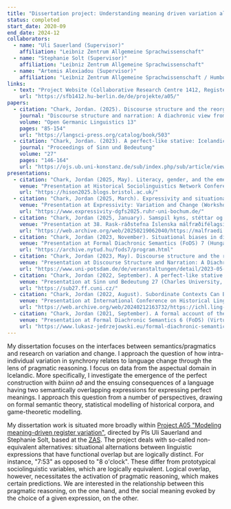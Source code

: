 ```yaml
---
title: "Dissertation project: Understanding meaning driven variation along the grammaticalisation trajectory. The case of Icelandic búinn."
status: completed
start_date: 2020-09
end_date: 2024-12
collaborators:
  - name: "Uli Sauerland (Supervisor)"
    affiliation: "Leibniz Zentrum Allgemeine Sprachwissenschaft"
  - name: "Stephanie Solt (Supervisor)"
    affiliation: "Leibniz Zentrum Allgemeine Sprachwissenschaft"
  - name: "Artemis Alexiadou (Supervisor)"
    affiliation: "Leibniz Zentrum Allgemeine Sprachwissenschaft / Humboldt-Universität zu Berlin"
links:
  - text: "Project Website (Collaborative Research Centre 1412, Register)"
    url: "https://sfb1412.hu-berlin.de/de/projekte/a05/"
papers:
  - citation: "Chark, Jordan. (2025). Discourse structure and the reorganisation of the Icelandic aspectual system."
    journal: "Discourse structure and narration: A diachronic view from Germanic. Berlin: Language Science Press"
    volume: "Open Germanic Linguistics 13"
    pages: "85-154"
    url: "https://langsci-press.org/catalog/book/503"
  - citation: "Chark, Jordan. (2023). A perfect-like stative: Icelandic 'búinn að' and pragmatic competition in the aspectual domain."
    journal: "Proceedings of Sinn und Bedeutung"
    volume: "27"
    pages: "146-164"
    url: "https://ojs.ub.uni-konstanz.de/sub/index.php/sub/article/view/1061"
presentations:
  - citation: "Chark, Jordan (2025, May). Literacy, gender, and the emergence of a novel perfect construction in 19th century Icelandic personal letters."
    venue: "Presentation at Historical Sociolinguistics Network Conference (University of Bristol)"
    url: "https://hison2025.blogs.bristol.ac.uk/"
  - citation: "Chark, Jordan (2025, March). Expressivity and situational variation: towards a linking hypothesis."
    venue: "Presentation at Expressivity: Variation and Change (Workshop at 47. Jahrestagung der Deutschen Gesellschaft für Sprachwissenschaft (DGfS 2025), Johannes Gutenberg-Universität Mainz)"
    url: "https://www.expressivity-dgfs2025.ruhr-uni-bochum.de/"
  - citation: "Chark, Jordan (2025, January). Samspil kyns, stéttar og menntunar í útbreiðslu lokins horfs með búinn í íslenskum sendibréfum frá 19. öld [The interplay of gender, class and education in the propagation of the perfect with búinn in 19th-century Icelandic personal letters]."
    venue: "Presentation at 38. Rask-ráðstefna Íslenska málfræðifélagsins - 38th Rask conference of the Icelandic linguistics society (University of Iceland)"
    url: "https://web.archive.org/web/20250219062040/https://malfraedi.hi.is/rask-radstefnur/38-rask-radstefnan-2025/rask2025-jc/"
  - citation: "Chark, Jordan (2023, November). Situational biases in diachrony: how register distinctions emerge."
    venue: "Presentation at Formal Diachronic Semantics (FoDS) 7 (Hungarian Research Centre for Linguistics)"
    url: "https://archive.nytud.hu/fods7/program.html"
  - citation: "Chark, Jordan (2023, May). Discourse structure and the reorganisation of the Icelandic aspectual system."
    venue: "Presentation at Discourse Structure and Narration: A Diachronic View from Germanic (University of Potsdam)"
    url: "https://www.uni-potsdam.de/de/veranstaltungen/detail/2023-05-04-international-workshop-discourse-structure-and-narration-a-diachronic-view-from-germanic"
  - citation: "Chark, Jordan (2022, September). A perfect-like stative: On Icelandic búinn að and pragmatic competition in the aspectual domain."
    venue: "Presentation at Sinn und Bedeutung 27 (Charles University, Prague)"
    url: "https://sub27.ff.cuni.cz/"
  - citation: "Chark, Jordan (2022, August). Subordinate Contexts Can Be Innovative: Evidence from the History of Icelandic."
    venue: "Presentation at International Conference on Historical Linguistics (ICHL25) (Oxford University)"
    url: "https://web.archive.org/web/20240212163732/https://ichl.ling-phil.ox.ac.uk/"
  - citation: "Chark, Jordan (2021, September). A formal account of the diachrony of the Icelandic 'finish' perfect."
    venue: "Presentation at Formal Diachronic Semantics 6 (FoDS) (Virtual/University of Cologne)"
    url: "https://www.lukasz-jedrzejowski.eu/formal-diachronic-semantics-6/"
---
```


My dissertation focuses on the interfaces between semantics/pragmatics and research on variation and change. I approach the question of how intra-individual variation in synchrony relates to language change through the lens of pragmatic reasoning. I focus on data from the aspectual domain in Icelandic. More specifically, I investigate the emergence of the perfect construction with <i>búinn að</i> and the ensuing consequences of a language having two semantically overlapping expressions for expressing perfect meanings. I approach this question from a number of perspectives, drawing on formal semantic theory, statistical modelling of historical corpora, and game-theoretic modelling.

My dissertation work is situated more broadly within <a href="https://sfb1412.hu-berlin.de/projects/a05/">Project A05 "Modeling meaning-driven register variation"</a>, directed by PIs Uli Sauerland and Stephanie Solt, based at the <a href="https://www.leibniz-zas.de/en/">ZAS</a>. The project deals with so-called non-equivalent alternatives: situational alternations between linguistic expressions that have functional overlap but are logically distinct. For instance, "7:53" as opposed to "8 o'clock". These differ from prototypical sociolinguistic variables, which are logically equivalent. Logical overlap, however, necessitates the activation of pragmatic reasoning, which makes certain predictions. We are interested in the relationship between this pragmatic reasoning, on the one hand, and the social meaning evoked by the choice of a given expression, on the other.
